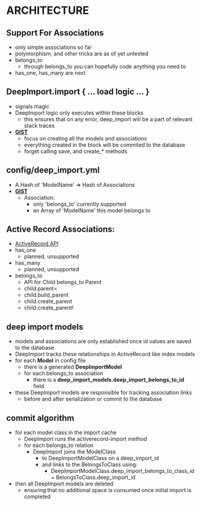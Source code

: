 # ARCHITECTURE
## Support For Associations
* only simple associations so far
* polymorphism, and other tricks are as of yet untested
* belongs_to
	* through belongs_to you can hopefully code anything you need to
* has_one, has_many are next

## DeepImport.import { ... load logic ... }
* signals magic
* DeepImport logic only executes within these blocks
	* this ensures that on any error, deep_import will be a part of relevant stack traces
* **[GIST](https://gist.github.com/smith11235/7001147)**
	* focus on creating all the models and associations
	* everything created in the block will be commited to the database 
	* forget calling save, and create_* methods

## config/deep_import.yml
* A Hash of 'ModelName' => Hash of Associations
* **[GIST](https://gist.github.com/smith11235/7001180)**
	* Association:
		* only 'belongs_to' currently supported
		* an Array of 'ModelName' this model belongs to

## Active Record Associations:
* [ActiveRecord API](http://api.rubyonrails.org/classes/ActiveRecord/Associations/ClassMethods.html)
* has_one
	* planned, unsupported
* has_many
	* planned, unsupported
* belongs_to
	* API for Child belongs_to Parent
	* child.parent=
	* child.build_parent
	* child.create_parent
	* child.create_parent!

## deep import models
* models and associations are only established once id values are saved to the database
* DeepImport tracks these relationships in ActiveRecord like index models
* for each **Model** in config file
	* there is a generated **DeepImportModel**
	* for each belongs_to association
		* there is a **deep_import_models.deep_import_belongs_to_id** field
* these DeepImport models are responsible for tracking association links
	* before and after serialization or commit to the database

## commit algorithm
* for each model class in the import cache
	* DeepImport runs the activerecord-import method
	* for each belongs_to relation
		* DeepImport joins the ModelClass
			* to DeepImportModelClass on a deep_import_id
			* and links to the BelongsToClass using:
				* DeepImportModelClass.deep_import_belongs_to_class_id = BelongsToClass.deep_import_id
* then all DeepImport models are deleted
	* ensuring that no additional space is consumed once initial import is completed
